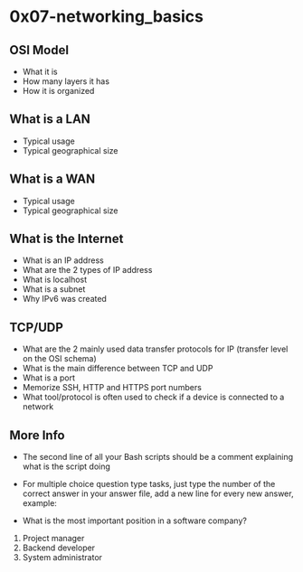 # 0x07-networking_basics

## OSI Model
- What it is
- How many layers it has
- How it is organized

## What is a LAN
- Typical usage
- Typical geographical size

## What is a WAN
- Typical usage
- Typical geographical size

## What is the Internet
- What is an IP address
- What are the 2 types of IP address
- What is localhost
- What is a subnet
- Why IPv6 was created

## TCP/UDP
- What are the 2 mainly used data transfer protocols for IP (transfer level on the OSI schema)
- What is the main difference between TCP and UDP
- What is a port
- Memorize SSH, HTTP and HTTPS port numbers
- What tool/protocol is often used to check if a device is connected to a network

## More Info
- The second line of all your Bash scripts should be a comment explaining what is the script doing

- For multiple choice question type tasks, just type the number of the correct answer in your answer file, add a new line for every new answer, example:

- What is the most important position in a software company?

1. Project manager
2. Backend developer
3. System administrator
